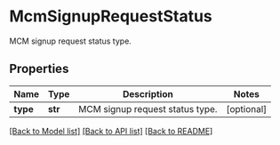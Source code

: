# McmSignupRequestStatus

MCM signup request status type.

## Properties
Name | Type | Description | Notes
------------ | ------------- | ------------- | -------------
**type** | **str** | MCM signup request status type. | [optional] 

[[Back to Model list]](../README.md#documentation-for-models) [[Back to API list]](../README.md#documentation-for-api-endpoints) [[Back to README]](../README.md)


